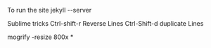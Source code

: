 
To run the site
jekyll --server

Sublime tricks
Ctrl-shift-r        Reverse Lines
Ctrl-Shift-d        duplicate Lines


mogrify -resize 800x *